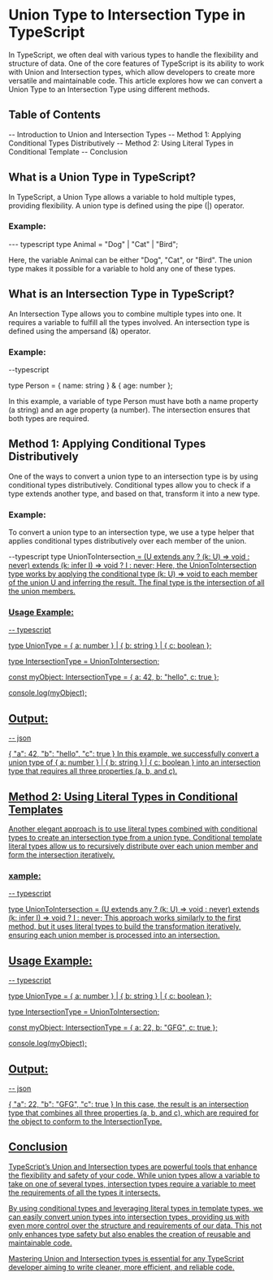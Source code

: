
# Union Type to Intersection Type in TypeScript
In TypeScript, we often deal with various types to handle the flexibility and structure of data. One of the core features of TypeScript is its ability to work with Union and Intersection types, which allow developers to create more versatile and maintainable code. This article explores how we can convert a Union Type to an Intersection Type using different methods.

## Table of Contents
-- Introduction to Union and Intersection Types
-- Method 1: Applying Conditional Types Distributively
-- Method 2: Using Literal Types in Conditional  Template
-- Conclusion
## What is a Union Type in TypeScript?
In TypeScript, a Union Type allows a variable to hold multiple types, providing flexibility. A union type is defined using the pipe (|) operator.

### Example:
--- typescript
type Animal = "Dog" | "Cat" | "Bird";

Here, the variable Animal can be either "Dog", "Cat", or "Bird". The union type makes it possible for a variable to hold any one of these types.

## What is an Intersection Type in TypeScript?
An Intersection Type allows you to combine multiple types into one. It requires a variable to fulfill all the types involved. An intersection type is defined using the ampersand (&) operator.

### Example:
--typescript

type Person = { name: string } & { age: number };

In this example, a variable of type Person must have both a name property (a string) and an age property (a number). The intersection ensures that both types are required.

## Method 1: Applying Conditional Types Distributively
One of the ways to convert a union type to an intersection type is by using conditional types distributively. Conditional types allow you to check if a type extends another type, and based on that, transform it into a new type.

### Example:
To convert a union type to an intersection type, we use a type helper that applies conditional types distributively over each member of the union.

--typescript
type UnionToIntersection<U> = (U extends any ? (k: U) => void : never) extends (k: infer I) => void ? I : never;
Here, the UnionToIntersection type works by applying the conditional type (k: U) => void to each member of the union U and inferring the result. The final type is the intersection of all the union members.

### Usage Example:
-- typescript

type UnionType = { a: number } | { b: string } | { c: boolean };

type IntersectionType = UnionToIntersection<UnionType>;

const myObject: IntersectionType = { a: 42, b: "hello", c: true };

console.log(myObject);
## Output:
-- json

{
  "a": 42,
  "b": "hello",
  "c": true
}
In this example, we successfully convert a union type of { a: number } | { b: string } | { c: boolean } into an intersection type that requires all three properties (a, b, and c).

## Method 2: Using Literal Types in Conditional Templates
Another elegant approach is to use literal types combined with conditional types to create an intersection type from a union type. Conditional template literal types allow us to recursively distribute over each union member and form the intersection iteratively.

### xample:
-- typescript

type UnionToIntersection<U> = (U extends any ? (k: U) => void : never) extends (k: infer I) => void ? I : never;
This approach works similarly to the first method, but it uses literal types to build the transformation iteratively, ensuring each union member is processed into an intersection.

## Usage Example:
-- typescript

type UnionType = { a: number } | { b: string } | { c: boolean };

type IntersectionType = UnionToIntersection<UnionType>;

const myObject: IntersectionType = { a: 22, b: "GFG", c: true };

console.log(myObject);
## Output:
-- json

{
  "a": 22,
  "b": "GFG",
  "c": true
}
In this case, the result is an intersection type that combines all three properties (a, b, and c), which are required for the object to conform to the IntersectionType.

## Conclusion
TypeScript’s Union and Intersection types are powerful tools that enhance the flexibility and safety of your code. While union types allow a variable to take on one of several types, intersection types require a variable to meet the requirements of all the types it intersects.

By using conditional types and leveraging literal types in template types, we can easily convert union types into intersection types, providing us with even more control over the structure and requirements of our data. This not only enhances type safety but also enables the creation of reusable and maintainable code.

Mastering Union and Intersection types is essential for any TypeScript developer aiming to write cleaner, more efficient, and reliable code.